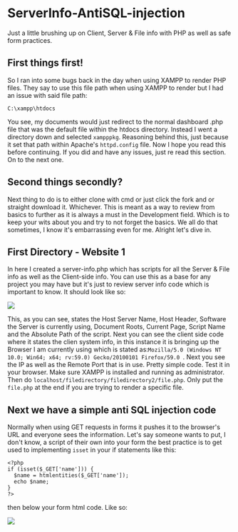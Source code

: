 # ServerInfo-AntiSQL-injection
Just a little brushing up on Client, Server &amp; File info with PHP as well as safe form practices.

## First things first!

  So I ran into some bugs back in the day when using XAMPP to render PHP files. They say to use this file path when using XAMPP to
  render but I had an issue with said file path:
  
  ```
  C:\xampp\htdocs
  ```
  You see, my documents would just redirect to the normal dashboard .php file that was the default file within the htdocs directory.
  Instead I went a directory down and selected ```xampppkg```. Reasoning behind this, just because it set that path within Apache's
  ```httpd.config``` file. Now I hope you read this before continuing. If you did and have any issues, just re read this section. On
  to the next one.
  
  ## Second things secondly? 
  
   Next thing to do is to either clone with cmd or just click the fork and or straight download it. Whichever. This is meant as a 
   way to review from basics to further as it is always a must in the Development field. Which is to keep your wits about you and
   try to not forget the basics. We all do that sometimes, I know it's embarrassing even for me. Alright let's dive in.
   
   
   ## First Directory - Website 1
   
   In here I created a server-info.php which has scripts for all the Server & File info as well as the Client-side info. You can use
   this as a base for any project you may have but it's just to review server info code which is important to know. It should look like
   so:
   
   <img src="imgs/phpcapture1.JPG">

This, as you can see, states the Host Server Name, Host Header, Software the Server is currently using, Document Roots, Current Page, Script Name and the Absolute Path of the script. Next you can see the client side code where it states the clien system info, in this instance it is bringing up the Browser I am currently using which is stated as:```Mozilla/5.0 (Windows NT 10.0; Win64; x64; rv:59.0) Gecko/20100101 Firefox/59.0 ```.  Next you see the IP as well as the Remote Port that is in use. Pretty simple code. Test it in your browser. Make sure XAMPP is installed and running as administrator. Then do ```localhost/filedirectory/filedirectory2/file.php```. Only put the ```file.php``` at the end if you are trying to render a specific file. 

## Next we have a simple anti SQL injection code
Normally when using GET requests in forms it pushes it to the browser's URL and everyone sees the information. Let's say someone wants to put, I don't know, a script of their own into your form the best practice is to get used to implementing ```isset``` in your if statements like this:


```
<?php
if (isset($_GET['name'])) {
  $name = htmlentities($_GET['name']);
  echo $name;
}
?>
```
then below your form html code. Like so:

<img src="imgs/phpcapture2.JPG">

